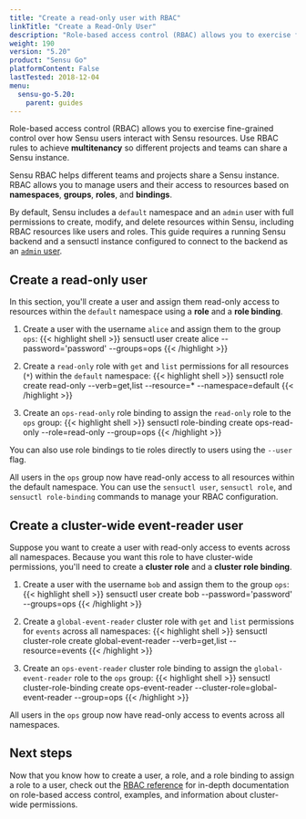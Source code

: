 ```yaml
---
title: "Create a read-only user with RBAC"
linkTitle: "Create a Read-Only User"
description: "Role-based access control (RBAC) allows you to exercise fine-grained control over how Sensu users interact with Sensu resources. Use RBAC rules to achieve multitenancy so different projects and teams can share a Sensu instance. Read this guide to create users with Sensu RBAC."
weight: 190
version: "5.20"
product: "Sensu Go"
platformContent: False
lastTested: 2018-12-04
menu: 
  sensu-go-5.20:
    parent: guides
---
```


Role-based access control (RBAC) allows you to exercise fine-grained control over how Sensu users interact with Sensu resources.
Use RBAC rules to achieve **multitenancy** so different projects and teams can share a Sensu instance. 

Sensu RBAC helps different teams and projects share a Sensu instance.
RBAC allows you to manage users and their access to resources based on **namespaces**, **groups**, **roles**, and **bindings**.

By default, Sensu includes a `default` namespace and an `admin` user with full permissions to create, modify, and delete resources within Sensu, including RBAC resources like users and roles.
This guide requires a running Sensu backend and a sensuctl instance configured to connect to the backend as an [`admin` user][2].

## Create a read-only user

In this section, you'll create a user and assign them read-only access to resources within the `default` namespace using a **role** and a **role binding**.

1. Create a user with the username `alice` and assign them to the group `ops`:
{{< highlight shell >}}
sensuctl user create alice --password='password' --groups=ops
{{< /highlight >}}

2. Create a `read-only` role with `get` and `list` permissions for all resources (`*`) within the `default` namespace:
{{< highlight shell >}}
sensuctl role create read-only --verb=get,list --resource=* --namespace=default
{{< /highlight >}}

3. Create an `ops-read-only` role binding to assign the `read-only` role to the `ops` group:
{{< highlight shell >}}
sensuctl role-binding create ops-read-only --role=read-only --group=ops
{{< /highlight >}}

You can also use role bindings to tie roles directly to users using the `--user` flag.

All users in the `ops` group now have read-only access to all resources within the default namespace.
You can use the `sensuctl user`, `sensuctl role`, and `sensuctl role-binding` commands to manage your RBAC configuration.

## Create a cluster-wide event-reader user

Suppose you want to create a user with read-only access to events across all namespaces.
Because you want this role to have cluster-wide permissions, you'll need to create a **cluster role** and a **cluster role binding**.

1. Create a user with the username `bob` and assign them to the group `ops`:
{{< highlight shell >}}
sensuctl user create bob --password='password' --groups=ops
{{< /highlight >}}

2. Create a `global-event-reader` cluster role with `get` and `list` permissions for `events` across all namespaces:
{{< highlight shell >}}
sensuctl cluster-role create global-event-reader --verb=get,list --resource=events
{{< /highlight >}}

3. Create an `ops-event-reader` cluster role binding to assign the `global-event-reader` role to the `ops` group:
{{< highlight shell >}}
sensuctl cluster-role-binding create ops-event-reader --cluster-role=global-event-reader --group=ops
{{< /highlight >}}

All users in the `ops` group now have read-only access to events across all namespaces.

## Next steps

Now that you know how to create a user, a role, and a role binding to assign a role to a user, check out the [RBAC reference][1] for in-depth documentation on role-based access control, examples, and information about cluster-wide permissions.

[1]: ../../reference/rbac/
[2]: ../../reference/rbac#default-users
